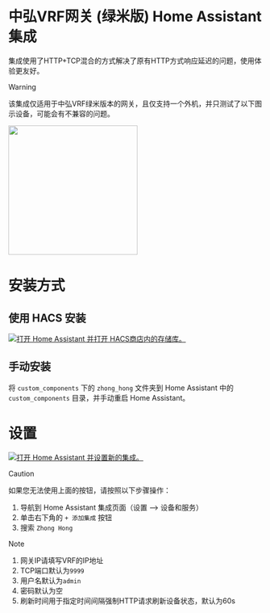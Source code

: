 # 中弘VRF网关 (绿米版) Home Assistant集成

集成使用了HTTP+TCP混合的方式解决了原有HTTP方式响应延迟的问题，使用体验更友好。

> [!WARNING]
> 
> 该集成仅适用于中弘VRF绿米版本的网关，且仅支持一个外机，并只测试了以下图示设备，可能会有不兼容的问题。

<a href="B19"><img src="https://zhonghongtech.cn/upload/pro_img/171937526799334.jpg" width="256" ></a>

# 安装方式

## 使用 HACS 安装

[![打开 Home Assistant 并打开 HACS商店内的存储库。](https://my.home-assistant.io/badges/hacs_repository.svg)](https://my.home-assistant.io/redirect/hacs_repository/?owner=xswxm&repository=[home-assistant-zhong-hong](https://github.com/xswxm/home-assistant-zhong-hong)&category=integration)

## 手动安装

将 `custom_components` 下的 `zhong_hong` 文件夹到 Home Assistant 中的`custom_components` 目录，并手动重启 Home Assistant。

# 设置

[![打开 Home Assistant 并设置新的集成。](https://my.home-assistant.io/badges/config_flow_start.svg)](https://my.home-assistant.io/redirect/config_flow_start/?domain=zhong_hong)

> [!CAUTION]
> 
> 如果您无法使用上面的按钮，请按照以下步骤操作：
> 
> 1. 导航到 Home Assistant 集成页面（设置 --> 设备和服务）
> 2. 单击右下角的 `+ 添加集成` 按钮
> 3. 搜索 `Zhong Hong`

> [!NOTE]
> 
> 1. 网关IP请填写VRF的IP地址
> 2. TCP端口默认为`9999`
> 3. 用户名默认为`admin`
> 4. 密码默认为空
> 5. 刷新时间用于指定时间间隔强制HTTP请求刷新设备状态，默认为60s

